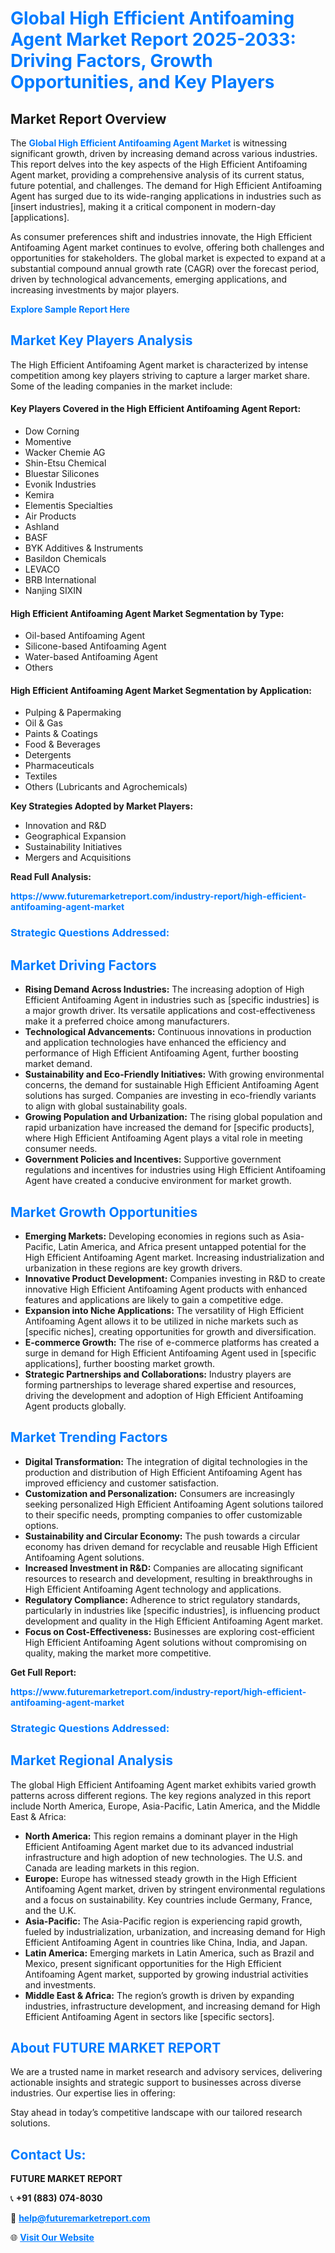 <h1 style="color: #007BFF;">Global High Efficient Antifoaming Agent Market Report 2025-2033: Driving Factors, Growth Opportunities, and Key Players</h1>

<section id="overview">
<h2>Market Report Overview</h2>
<p>The <a href="https://www.futuremarketreport.com/industry-report/high-efficient-antifoaming-agent-market" style="color: #007BFF; text-decoration: none;"><strong>Global High Efficient Antifoaming Agent Market</strong></a> is witnessing significant growth, driven by increasing demand across various industries. This report delves into the key aspects of the High Efficient Antifoaming Agent market, providing a comprehensive analysis of its current status, future potential, and challenges. The demand for High Efficient Antifoaming Agent has surged due to its wide-ranging applications in industries such as [insert industries], making it a critical component in modern-day [applications].</p>
<p>As consumer preferences shift and industries innovate, the High Efficient Antifoaming Agent market continues to evolve, offering both challenges and opportunities for stakeholders. The global market is expected to expand at a substantial compound annual growth rate (CAGR) over the forecast period, driven by technological advancements, emerging applications, and increasing investments by major players.</p>
</section>

<section id="overview">
<p><a href="https://www.futuremarketreport.com/request-sample/reportId=91277" style="color: #007BFF; text-decoration: none;"><strong>Explore Sample Report Here</strong></a></p>
</section>

<section id="key-players">
<h2 style="color: #007BFF;">Market Key Players Analysis</h2>
<p>The High Efficient Antifoaming Agent market is characterized by intense competition among key players striving to capture a larger market share. Some of the leading companies in the market include:</p>
<h4>Key Players Covered in the High Efficient Antifoaming Agent Report:</h4>
<ul><li>Dow Corning</li><li>Momentive</li><li>Wacker Chemie AG</li><li>Shin-Etsu Chemical</li><li>Bluestar Silicones</li><li>Evonik Industries</li><li>Kemira</li><li>Elementis Specialties</li><li>Air Products</li><li>Ashland</li><li>BASF</li><li>BYK Additives &amp; Instruments</li><li>Basildon Chemicals</li><li>LEVACO</li><li>BRB International</li><li>Nanjing SIXIN</li></ul>
<h4>High Efficient Antifoaming Agent Market Segmentation by Type:</h4>
<ul><li>Oil-based Antifoaming Agent</li><li>Silicone-based Antifoaming Agent</li><li>Water-based Antifoaming Agent</li><li>Others</li></ul>

<h4>High Efficient Antifoaming Agent Market Segmentation by Application:</h4>
<ul><li>Pulping &amp; Papermaking</li><li>Oil &amp; Gas</li><li>Paints &amp; Coatings</li><li>Food &amp; Beverages</li><li>Detergents</li><li>Pharmaceuticals</li><li>Textiles</li><li>Others (Lubricants and Agrochemicals)</li></ul>
<p><strong>Key Strategies Adopted by Market Players:</strong></p>
<ul>
<li>Innovation and R&D</li>
<li>Geographical Expansion</li>
<li>Sustainability Initiatives</li>
<li>Mergers and Acquisitions</li>
</ul>
</section>

<section>
<p><strong>Read Full Analysis: </strong></p><a href="https://www.futuremarketreport.com/industry-report/high-efficient-antifoaming-agent-market" style="color: #007BFF; text-decoration: none;"><strong>https://www.futuremarketreport.com/industry-report/high-efficient-antifoaming-agent-market</strong></a>
<h3 style="color: #007BFF;">Strategic Questions Addressed:</h3>
</section>

<section id="driving-factors">
<h2 style="color: #007BFF;">Market Driving Factors</h2>
<ul>
<li><strong>Rising Demand Across Industries:</strong> The increasing adoption of High Efficient Antifoaming Agent in industries such as [specific industries] is a major growth driver. Its versatile applications and cost-effectiveness make it a preferred choice among manufacturers.</li>
<li><strong>Technological Advancements:</strong> Continuous innovations in production and application technologies have enhanced the efficiency and performance of High Efficient Antifoaming Agent, further boosting market demand.</li>
<li><strong>Sustainability and Eco-Friendly Initiatives:</strong> With growing environmental concerns, the demand for sustainable High Efficient Antifoaming Agent solutions has surged. Companies are investing in eco-friendly variants to align with global sustainability goals.</li>
<li><strong>Growing Population and Urbanization:</strong> The rising global population and rapid urbanization have increased the demand for [specific products], where High Efficient Antifoaming Agent plays a vital role in meeting consumer needs.</li>
<li><strong>Government Policies and Incentives:</strong> Supportive government regulations and incentives for industries using High Efficient Antifoaming Agent have created a conducive environment for market growth.</li>
</ul>
</section>

<section id="growth-opportunities">
<h2 style="color: #007BFF;">Market Growth Opportunities</h2>
<ul>
<li><strong>Emerging Markets:</strong> Developing economies in regions such as Asia-Pacific, Latin America, and Africa present untapped potential for the High Efficient Antifoaming Agent market. Increasing industrialization and urbanization in these regions are key growth drivers.</li>
<li><strong>Innovative Product Development:</strong> Companies investing in R&D to create innovative High Efficient Antifoaming Agent products with enhanced features and applications are likely to gain a competitive edge.</li>
<li><strong>Expansion into Niche Applications:</strong> The versatility of High Efficient Antifoaming Agent allows it to be utilized in niche markets such as [specific niches], creating opportunities for growth and diversification.</li>
<li><strong>E-commerce Growth:</strong> The rise of e-commerce platforms has created a surge in demand for High Efficient Antifoaming Agent used in [specific applications], further boosting market growth.</li>
<li><strong>Strategic Partnerships and Collaborations:</strong> Industry players are forming partnerships to leverage shared expertise and resources, driving the development and adoption of High Efficient Antifoaming Agent products globally.</li>
</ul>
</section>

<section id="trending-factors">
<h2 style="color: #007BFF;">Market Trending Factors</h2>
<ul>
<li><strong>Digital Transformation:</strong> The integration of digital technologies in the production and distribution of High Efficient Antifoaming Agent has improved efficiency and customer satisfaction.</li>
<li><strong>Customization and Personalization:</strong> Consumers are increasingly seeking personalized High Efficient Antifoaming Agent solutions tailored to their specific needs, prompting companies to offer customizable options.</li>
<li><strong>Sustainability and Circular Economy:</strong> The push towards a circular economy has driven demand for recyclable and reusable High Efficient Antifoaming Agent solutions.</li>
<li><strong>Increased Investment in R&D:</strong> Companies are allocating significant resources to research and development, resulting in breakthroughs in High Efficient Antifoaming Agent technology and applications.</li>
<li><strong>Regulatory Compliance:</strong> Adherence to strict regulatory standards, particularly in industries like [specific industries], is influencing product development and quality in the High Efficient Antifoaming Agent market.</li>
<li><strong>Focus on Cost-Effectiveness:</strong> Businesses are exploring cost-efficient High Efficient Antifoaming Agent solutions without compromising on quality, making the market more competitive.</li>
</ul>
</section>

<section>
<p><strong>Get Full Report: </strong></p><a href="https://www.futuremarketreport.com/industry-report/high-efficient-antifoaming-agent-market" style="color: #007BFF; text-decoration: none;"><strong>https://www.futuremarketreport.com/industry-report/high-efficient-antifoaming-agent-market</strong></a>
<h3 style="color: #007BFF;">Strategic Questions Addressed:</h3>
</section>


<section id="regional-analysis">
<h2 style="color: #007BFF;">Market Regional Analysis</h2>
<p>The global High Efficient Antifoaming Agent market exhibits varied growth patterns across different regions. The key regions analyzed in this report include North America, Europe, Asia-Pacific, Latin America, and the Middle East & Africa:</p>
<ul>
<li><strong>North America:</strong> This region remains a dominant player in the High Efficient Antifoaming Agent market due to its advanced industrial infrastructure and high adoption of new technologies. The U.S. and Canada are leading markets in this region.</li>
<li><strong>Europe:</strong> Europe has witnessed steady growth in the High Efficient Antifoaming Agent market, driven by stringent environmental regulations and a focus on sustainability. Key countries include Germany, France, and the U.K.</li>
<li><strong>Asia-Pacific:</strong> The Asia-Pacific region is experiencing rapid growth, fueled by industrialization, urbanization, and increasing demand for High Efficient Antifoaming Agent in countries like China, India, and Japan.</li>
<li><strong>Latin America:</strong> Emerging markets in Latin America, such as Brazil and Mexico, present significant opportunities for the High Efficient Antifoaming Agent market, supported by growing industrial activities and investments.</li>
<li><strong>Middle East & Africa:</strong> The region’s growth is driven by expanding industries, infrastructure development, and increasing demand for High Efficient Antifoaming Agent in sectors like [specific sectors].</li>
</ul>
</section>

<footer>
<h2 style="color: #007BFF;">About FUTURE MARKET REPORT</h2>
<p>We are a trusted name in market research and advisory services, delivering actionable insights and strategic support to businesses across diverse industries. Our expertise lies in offering:</p>

<p>Stay ahead in today’s competitive landscape with our tailored research solutions.</p>

<h2 style="color: #007BFF;">Contact Us:</h2>
<p><strong>FUTURE MARKET REPORT</strong></p>
<p>📞 <strong>+91 (883) 074-8030</strong></p>
<p>📧 <strong><a href="mailto:help@futuremarketreport.com" style="color: #007BFF;">help@futuremarketreport.com</a></strong></p>
<p>🌐 <strong><a href="https://www.futuremarketreport.com/" style="color: #007BFF;">Visit Our Website</a></strong></p>
</footer>